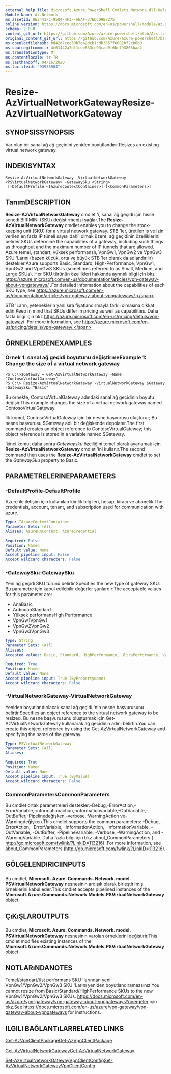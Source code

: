 ```yaml
---
external help file: Microsoft.Azure.PowerShell.Cmdlets.Network.dll-Help.xml
Module Name: Az.Network
ms.assetid: DE2441FC-9504-4F3F-AEAF-37EDCD9B7275
online version: https://docs.microsoft.com/en-us/powershell/module/az.network/resize-azvirtualnetworkgateway
schema: 2.0.0
content_git_url: https://github.com/Azure/azure-powershell/blob/Azs-tzl/src/Network/Network/help/Resize-AzVirtualNetworkGateway.md
original_content_git_url: https://github.com/Azure/azure-powershell/blob/Azs-tzl/src/Network/Network/help/Resize-AzVirtualNetworkGateway.md
ms.openlocfilehash: bd42d7cec30b7d42dcb1cdb3657f6681bf2cb6b0
ms.sourcegitcommit: 4c61442a2df1cee633ce93cad9f6bc793803baa2
ms.translationtype: MT
ms.contentlocale: tr-TR
ms.lasthandoff: 04/16/2020
ms.locfileid: "93936584"
---
```

# <span data-ttu-id="de870-101">Resize-AzVirtualNetworkGateway</span><span class="sxs-lookup"><span data-stu-id="de870-101">Resize-AzVirtualNetworkGateway</span></span>

## <span data-ttu-id="de870-102">SYNOPSIS</span><span class="sxs-lookup"><span data-stu-id="de870-102">SYNOPSIS</span></span>
<span data-ttu-id="de870-103">Var olan bir sanal ağ ağ geçidini yeniden boyutlandırır.</span><span class="sxs-lookup"><span data-stu-id="de870-103">Resizes an existing virtual network gateway.</span></span>

## <span data-ttu-id="de870-104">INDEKI</span><span class="sxs-lookup"><span data-stu-id="de870-104">SYNTAX</span></span>

```
Resize-AzVirtualNetworkGateway -VirtualNetworkGateway <PSVirtualNetworkGateway> -GatewaySku <String>
 [-DefaultProfile <IAzureContextContainer>] [<CommonParameters>]
```

## <span data-ttu-id="de870-105">Tanım</span><span class="sxs-lookup"><span data-stu-id="de870-105">DESCRIPTION</span></span>
<span data-ttu-id="de870-106">**Resize-AzVirtualNetworkGateway** cmdlet 'i, sanal ağ geçidi için hisse senedi BIRIMINI (SKU) değiştirmenizi sağlar.</span><span class="sxs-lookup"><span data-stu-id="de870-106">The **Resize-AzVirtualNetworkGateway** cmdlet enables you to change the stock-keeping unit (SKU) for a virtual network gateway.</span></span>
<span data-ttu-id="de870-107">STB 'ler, üretilen iş ve izin verilen en fazla IP tüneli sayısı dahil olmak üzere, ağ geçidinin özelliklerini belirler.</span><span class="sxs-lookup"><span data-stu-id="de870-107">SKUs determine the capabilities of a gateway, including such things as throughput and the maximum number of IP tunnels that are allowed.</span></span>
<span data-ttu-id="de870-108">Azure temel, standart, yüksek performanslı, VpnGw1, VpnGw2 ve VpnGw3 SKU 'Larını (bazen küçük, orta ve büyük STB 'ler olarak da adlandırılır) destekler.</span><span class="sxs-lookup"><span data-stu-id="de870-108">Azure supports Basic, Standard, High-Performance, VpnGw1, VpnGw2 and VpnGw3 SKUs (sometimes referred to as Small, Medium, and Large SKUs).</span></span>
<span data-ttu-id="de870-109">Her SKU türünün özellikleri hakkında ayrıntılı bilgi için bkz https://azure.microsoft.com/en-us/documentation/articles/vpn-gateway-about-vpngateways/ .</span><span class="sxs-lookup"><span data-stu-id="de870-109">For detailed information about the capabilities of each SKU type, see https://azure.microsoft.com/en-us/documentation/articles/vpn-gateway-about-vpngateways/.</span></span>

<span data-ttu-id="de870-110">STB 'Ların, yeteneklerin yanı sıra fiyatlandırmayla farklı olmasına dikkat edin.</span><span class="sxs-lookup"><span data-stu-id="de870-110">Keep in mind that SKUs differ in pricing as well as capabilities.</span></span>
<span data-ttu-id="de870-111">Daha fazla bilgi için bkz https://azure.microsoft.com/en-us/pricing/details/vpn-gateway/ .</span><span class="sxs-lookup"><span data-stu-id="de870-111">For more information, see https://azure.microsoft.com/en-us/pricing/details/vpn-gateway/.</span></span>

## <span data-ttu-id="de870-112">ÖRNEKLERDEN</span><span class="sxs-lookup"><span data-stu-id="de870-112">EXAMPLES</span></span>

### <span data-ttu-id="de870-113">Örnek 1: sanal ağ geçidi boyutunu değiştirme</span><span class="sxs-lookup"><span data-stu-id="de870-113">Example 1: Change the size of a virtual network gateway</span></span>
```
PS C:\>$Gateway = Get-AzVirtualNetworkGateway -Name "ContosoVirtualGateway"
PS C:\> Resize-AzVirtualNetworkGateway -VirtualNetworkGateway $Gateway -GatewaySku "Basic"
```

<span data-ttu-id="de870-114">Bu örnekte, ContosoVirtualGateway adındaki sanal ağ geçidinin boyutu değişir.</span><span class="sxs-lookup"><span data-stu-id="de870-114">This example changes the size of a virtual network gateway named ContosoVirtualGateway.</span></span>

<span data-ttu-id="de870-115">İlk komut, ContosoVirtualGateway için bir nesne başvurusu oluşturur; Bu nesne başvurusu $Gateway adlı bir değişkende depolanır.</span><span class="sxs-lookup"><span data-stu-id="de870-115">The first command creates an object reference to ContosoVirtualGateway; this object reference is stored in a variable named $Gateway.</span></span>

<span data-ttu-id="de870-116">İkinci komut daha sonra *Gatewaysku* özelliğini temel olarak ayarlamak için **Resize-AzVirtualNetworkGateway** cmdlet 'ini kullanır.</span><span class="sxs-lookup"><span data-stu-id="de870-116">The second command then uses the **Resize-AzVirtualNetworkGateway** cmdlet to set the *GatewaySku* property to Basic.</span></span>

## <span data-ttu-id="de870-117">PARAMETRELERINE</span><span class="sxs-lookup"><span data-stu-id="de870-117">PARAMETERS</span></span>

### <span data-ttu-id="de870-118">-DefaultProfile</span><span class="sxs-lookup"><span data-stu-id="de870-118">-DefaultProfile</span></span>
<span data-ttu-id="de870-119">Azure ile iletişim için kullanılan kimlik bilgileri, hesap, kiracı ve abonelik.</span><span class="sxs-lookup"><span data-stu-id="de870-119">The credentials, account, tenant, and subscription used for communication with azure.</span></span>

```yaml
Type: IAzureContextContainer
Parameter Sets: (All)
Aliases: AzureRmContext, AzureCredential

Required: False
Position: Named
Default value: None
Accept pipeline input: False
Accept wildcard characters: False
```

### <span data-ttu-id="de870-120">-GatewaySku</span><span class="sxs-lookup"><span data-stu-id="de870-120">-GatewaySku</span></span>
<span data-ttu-id="de870-121">Yeni ağ geçidi SKU türünü belirtir.</span><span class="sxs-lookup"><span data-stu-id="de870-121">Specifies the new type of gateway SKU.</span></span>
<span data-ttu-id="de870-122">Bu parametre için kabul edilebilir değerler şunlardır:</span><span class="sxs-lookup"><span data-stu-id="de870-122">The acceptable values for this parameter are:</span></span>

- <span data-ttu-id="de870-123">Ana</span><span class="sxs-lookup"><span data-stu-id="de870-123">Basic</span></span>
- <span data-ttu-id="de870-124">Ardından</span><span class="sxs-lookup"><span data-stu-id="de870-124">Standard</span></span>
- <span data-ttu-id="de870-125">Yüksek performans</span><span class="sxs-lookup"><span data-stu-id="de870-125">High Performance</span></span>
- <span data-ttu-id="de870-126">VpnGw1</span><span class="sxs-lookup"><span data-stu-id="de870-126">VpnGw1</span></span>
- <span data-ttu-id="de870-127">VpnGw2</span><span class="sxs-lookup"><span data-stu-id="de870-127">VpnGw2</span></span>
- <span data-ttu-id="de870-128">VpnGw3</span><span class="sxs-lookup"><span data-stu-id="de870-128">VpnGw3</span></span>

```yaml
Type: String
Parameter Sets: (All)
Aliases: 
Accepted values: Basic, Standard, HighPerformance, UltraPerformance, VpnGw1, VpnGw2, VpnGw3

Required: True
Position: Named
Default value: None
Accept pipeline input: True (ByPropertyName)
Accept wildcard characters: False
```

### <span data-ttu-id="de870-129">-VirtualNetworkGateway</span><span class="sxs-lookup"><span data-stu-id="de870-129">-VirtualNetworkGateway</span></span>
<span data-ttu-id="de870-130">Yeniden boyutlandırılacak sanal ağ geçidi 'nin nesne başvurusunu belirtir.</span><span class="sxs-lookup"><span data-stu-id="de870-130">Specifies an object reference to the virtual network gateway to be resized.</span></span>
<span data-ttu-id="de870-131">Bu nesne başvurusunu oluşturmak için Get-AzVirtualNetworkGateway kullanarak ağ geçidinin adını belirtin.</span><span class="sxs-lookup"><span data-stu-id="de870-131">You can create this object reference by using the Get-AzVirtualNetworkGateway and specifying the name of the gateway.</span></span>

```yaml
Type: PSVirtualNetworkGateway
Parameter Sets: (All)
Aliases: 

Required: True
Position: Named
Default value: None
Accept pipeline input: True (ByValue)
Accept wildcard characters: False
```

### <span data-ttu-id="de870-132">CommonParameters</span><span class="sxs-lookup"><span data-stu-id="de870-132">CommonParameters</span></span>
<span data-ttu-id="de870-133">Bu cmdlet ortak parametreleri destekler:-Debug,-ErrorAction,-ErrorVariable,-ınformationaction,-ınformationvariable,-OutVariable,-OutBuffer,-Pipelinedeğişken,-verbose,-WarningAction ve-Warningdeğişken.</span><span class="sxs-lookup"><span data-stu-id="de870-133">This cmdlet supports the common parameters: -Debug, -ErrorAction, -ErrorVariable, -InformationAction, -InformationVariable, -OutVariable, -OutBuffer, -PipelineVariable, -Verbose, -WarningAction, and -WarningVariable.</span></span> <span data-ttu-id="de870-134">Daha fazla bilgi için bkz about_CommonParameters ( http://go.microsoft.com/fwlink/?LinkID=113216) .</span><span class="sxs-lookup"><span data-stu-id="de870-134">For more information, see about_CommonParameters (http://go.microsoft.com/fwlink/?LinkID=113216).</span></span>

## <span data-ttu-id="de870-135">GÖLGELENDIRICI</span><span class="sxs-lookup"><span data-stu-id="de870-135">INPUTS</span></span>

###  
<span data-ttu-id="de870-136">Bu cmdlet, **Microsoft. Azure. Commands. Network. model. PSVirtualNetworkGateway** nesnesinin ardışık olarak birleştirilmiş örneklerini kabul eder.</span><span class="sxs-lookup"><span data-stu-id="de870-136">This cmdlet accepts pipelined instances of the **Microsoft.Azure.Commands.Network.Models.PSVirtualNetworkGateway** object.</span></span>

## <span data-ttu-id="de870-137">ÇıKıŞLAR</span><span class="sxs-lookup"><span data-stu-id="de870-137">OUTPUTS</span></span>

###  
<span data-ttu-id="de870-138">Bu cmdlet, **Microsoft. Azure. Commands. Network. model. PSVirtualNetworkGateway** nesnesinin varolan örneklerini değiştirir.</span><span class="sxs-lookup"><span data-stu-id="de870-138">This cmdlet modifies existing instances of the **Microsoft.Azure.Commands.Network.Models.PSVirtualNetworkGateway** object.</span></span>

## <span data-ttu-id="de870-139">NOTLARıNDA</span><span class="sxs-lookup"><span data-stu-id="de870-139">NOTES</span></span>
<span data-ttu-id="de870-140">Temel/standart/üst performans SKU 'larından yeni VpnGw1/VpnGw2/VpnGw3 SKU 'Larını yeniden boyutlandıramazsınız.</span><span class="sxs-lookup"><span data-stu-id="de870-140">You cannot resize from Basic/Standard/HighPerformance SKUs to the new VpnGw1/VpnGw2/VpnGw3 SKUs.</span></span> <span data-ttu-id="de870-141"> https://docs.microsoft.com/en-us/azure/vpn-gateway/vpn-gateway-about-vpngatewaysYönergeler için bkz.</span><span class="sxs-lookup"><span data-stu-id="de870-141">See https://docs.microsoft.com/en-us/azure/vpn-gateway/vpn-gateway-about-vpngateways for instructions.</span></span>

## <span data-ttu-id="de870-142">ILGILI BAĞLANTıLAR</span><span class="sxs-lookup"><span data-stu-id="de870-142">RELATED LINKS</span></span>

[<span data-ttu-id="de870-143">Get-AzVpnClientPackage</span><span class="sxs-lookup"><span data-stu-id="de870-143">Get-AzVpnClientPackage</span></span>](./Get-AzVpnClientPackage.md)

[<span data-ttu-id="de870-144">Get-AzVirtualNetworkGateway</span><span class="sxs-lookup"><span data-stu-id="de870-144">Get-AzVirtualNetworkGateway</span></span>](./Get-AzVirtualNetworkGateway.md)

[<span data-ttu-id="de870-145">Set-AzVirtualNetworkGatewayVpnClientConfig</span><span class="sxs-lookup"><span data-stu-id="de870-145">Set-AzVirtualNetworkGatewayVpnClientConfig</span></span>](./Set-AzVirtualNetworkGatewayVpnClientConfig.md)


